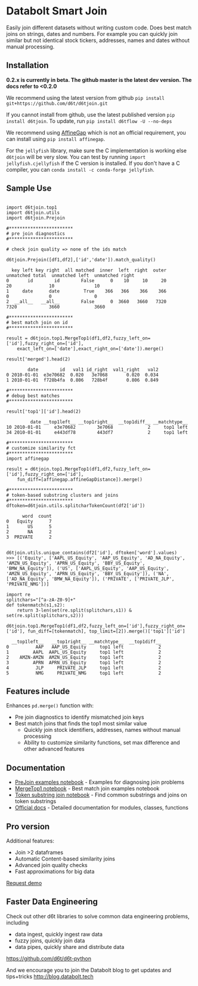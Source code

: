 # Databolt Smart Join

Easily join different datasets without writing custom code. Does best match joins on strings, dates and numbers. For example you can quickly join similar but not identical stock tickers, addresses, names and dates without manual processing.

## Installation

**0.2.x is currently in beta. The github master is the latest dev version. The docs refer to <0.2.0**  

We recommend using the latest version from github `pip install git+https://github.com/d6t/d6tjoin.git`

If you cannot install from github, use the latest published version `pip install d6tjoin`. To update, run `pip install d6tflow -U --no-deps`

We recommend using [AffineGap](https://github.com/dedupeio/affinegap) which is not an official requirement, you can install using `pip install affinegap`.

For the `jellyfish` library, make sure the C implementation is working else `d6tjoin` will be very slow. You can test by running `import jellyfish.cjellyfish` if the C version is installed. If you don't have a C compiler, you can `conda install -c conda-forge jellyfish`.

## Sample Use

```

import d6tjoin.top1
import d6tjoin.utils
import d6tjoin.Prejoin

#************************
# pre join diagnostics
#************************

# check join quality => none of the ids match

d6tjoin.Prejoin([df1,df2],['id','date']).match_quality()

  key left key right  all matched  inner  left  right  outer  unmatched total  unmatched left  unmatched right
0       id        id        False      0    10     10     20               20              10               10
1     date      date         True    366   366    366    366                0               0                0
2  __all__   __all__        False      0  3660   3660   7320             7320            3660             3660

#************************
# best match join on id
#************************

result = d6tjoin.top1.MergeTop1(df1,df2,fuzzy_left_on=['id'],fuzzy_right_on=['id'],
    exact_left_on=['date'],exact_right_on=['date']).merge()

result['merged'].head(2)

        date        id   val1 id_right  val1_right   val2
0 2010-01-01  e3e70682  0.020   3e7068       0.020  0.034
1 2010-01-01  f728b4fa  0.806   728b4f       0.806  0.849

#************************
# debug best matches
#************************

result['top1']['id'].head(2)

         date __top1left__ __top1right__  __top1diff__ __matchtype__
10 2010-01-01     e3e70682        3e7068             2     top1 left
34 2010-01-01     e443df78        443df7             2     top1 left

#************************
# customize similarity fct
#************************
import affinegap

result = d6tjoin.top1.MergeTop1(df1,df2,fuzzy_left_on=['id'],fuzzy_right_on=['id'], 
    fun_diff=[affinegap.affineGapDistance]).merge()

#************************
# token-based substring clusters and joins
#************************
dftoken=d6tjoin.utils.splitcharTokenCount(df2['id'])

      word  count
0   Equity      7
1       US      5
2       NA      2
3  PRIVATE      2


d6tjoin.utils.unique_contains(df2['id'], dftoken['word'].values)
>>> [('Equity', ['AAPL_US_Equity', 'AAP_US_Equity', 'AD_NA_Equity', 'AMZN_US_Equity', 'APRN_US_Equity', 'BBY_US_Equity', 'BMW_NA_Equity']), ('US', ['AAPL_US_Equity', 'AAP_US_Equity', 'AMZN_US_Equity', 'APRN_US_Equity', 'BBY_US_Equity']), ('NA', ['AD_NA_Equity', 'BMW_NA_Equity']), ('PRIVATE', ['PRIVATE_JLP', 'PRIVATE_NMG'])]

import re
splitchars="[^a-zA-Z0-9]+"
def tokenmatch(s1,s2):
    return 3-len(set(re.split(splitchars,s1)) & set(re.split(splitchars,s2)))

d6tjoin.top1.MergeTop1(df1,df2,fuzzy_left_on=['id'],fuzzy_right_on=['id'], fun_diff=[tokenmatch], top_limit=[2]).merge()['top1']['id']

  __top1left__   __top1right__ __matchtype__  __top1diff__
0          AAP   AAP_US_Equity     top1 left             2
1         AAPL  AAPL_US_Equity     top1 left             2
2    AMZN-AMZN  AMZN_US_Equity     top1 left             2
3         APRN  APRN_US_Equity     top1 left             2
4          JLP     PRIVATE_JLP     top1 left             2
5          NMG     PRIVATE_NMG     top1 left             2

```

## Features include
Enhances `pd.merge()` function with:
* Pre join diagnostics to identify mismatched join keys
* Best match joins that finds the top1 most similar value
	* Quickly join stock identifiers, addresses, names without manual processing
	* Ability to customize similarity functions, set max difference and other advanced features

## Documentation

*  [PreJoin examples notebook](https://github.com/d6t/d6tjoin/blob/master/examples-prejoin.ipynb) - Examples for diagnosing join problems
*  [MergeTop1 notebook](https://github.com/d6t/d6tjoin/blob/master/examples-top1.ipynb) - Best match join examples notebook
*  [Token substring join notebook](https://github.com/d6t/d6tjoin/blob/master/examples-tokencluster.ipynb) - Find common substrings and joins on token substrings
*  [Official docs](http://d6tjoin.readthedocs.io/en/latest/py-modindex.html) - Detailed documentation for modules, classes, functions

## Pro version

Additional features:  
* Join >2 dataframes
* Automatic Content-based similarity joins
* Advanced join quality checks
* Fast approximations for big data

[Request demo](https://pipe.databolt.tech/gui/request-premium/)

## Faster Data Engineering

Check out other d6t libraries to solve common data engineering problems, including  
* data ingest, quickly ingest raw data
* fuzzy joins, quickly join data
* data pipes, quickly share and distribute data

https://github.com/d6t/d6t-python

And we encourage you to join the Databolt blog to get updates and tips+tricks http://blog.databolt.tech
